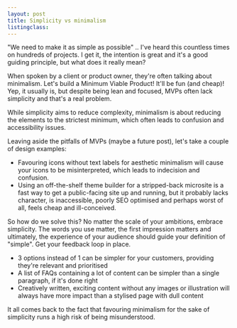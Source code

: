 ```yaml
---
layout: post
title: Simplicity vs minimalism
listingclass: 
---
```


"We need to make it as simple as possible" .. I've heard this countless times on hundreds of projects. I get it, the intention is great and it's a good guiding principle, but what does it really mean?

When spoken by a client or product owner, they're often talking about minimalism. Let's build a Minimum Viable Product! It'll be fun (and cheap)! Yep, it usually is, but despite being lean and focused, MVPs often lack simplicity and that's a real problem.

While simplicity aims to reduce complexity, minimalism is about reducing the elements to the strictest minimum, which often leads to confusion and accessibility issues.

Leaving aside the pitfalls of MVPs (maybe a future post), let's take a couple of design examples:

* Favouring icons without text labels for aesthetic minimalism will cause your icons to be misinterpreted, which leads to indecision and confusion.
* Using an off-the-shelf theme builder for a stripped-back microsite is a fast way to get a public-facing site up and running, but it probably lacks character, is inaccessible, poorly SEO optimised and perhaps worst of all, feels cheap and ill-conceived.

So how do we solve this? No matter the scale of your ambitions, embrace simplicity. The words you use matter, the first impression matters and ultimately, the experience of your audience should guide your definition of "simple". Get your feedback loop in place.

* 3 options instead of 1 can be simpler for your customers, providing they're relevant and prioritised
* A list of FAQs containing a lot of content can be simpler than a single paragraph, if it's done right
* Creatively written, exciting content without any images or illustration will always have more impact than a stylised page with dull content

It all comes back to the fact that favouring minimalism for the sake of simplicity runs a high risk of being misunderstood.
